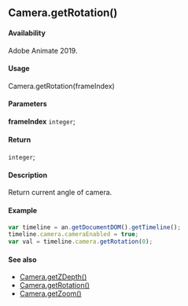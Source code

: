 ## Camera.getRotation()

#### Availability

Adobe Animate 2019.

#### Usage

Camera.getRotation(frameIndex)

#### Parameters

**frameIndex** `integer`;

#### Return

`integer`;

#### Description

Return current angle of camera.

#### Example

```javascript
var timeline = an.getDocumentDOM().getTimeline();
timeline.camera.cameraEnabled = true;
var val = timeline.camera.getRotation(0);
```

#### See also

- [Camera.getZDepth()](../Camera_object/Camera.md)
- [Camera.getRotation()](../Camera_object/Camera2.md)
- [Camera.getZoom()](../Camera_object/Camera1.md)
